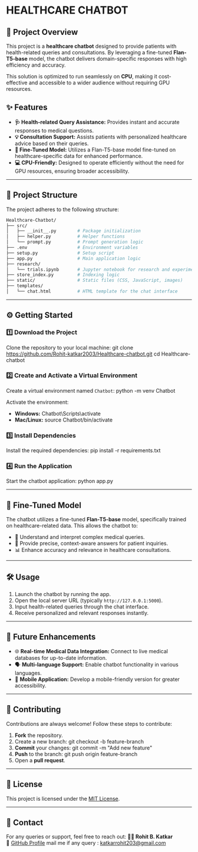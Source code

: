 
# **HEALTHCARE CHATBOT**

## **🚀 Project Overview**
This project is a **healthcare chatbot** designed to provide patients with health-related queries and consultations. By leveraging a fine-tuned **Flan-T5-base** model, the chatbot delivers domain-specific responses with high efficiency and accuracy. 

This solution is optimized to run seamlessly on **CPU**, making it cost-effective and accessible to a wider audience without requiring GPU resources.

## **✨ Features**
- **🩺 Health-related Query Assistance:** Provides instant and accurate responses to medical questions.
- **💡 Consultation Support:** Assists patients with personalized healthcare advice based on their queries.
- **🔧 Fine-Tuned Model:** Utilizes a Flan-T5-base model fine-tuned on healthcare-specific data for enhanced performance.
- **💻 CPU-Friendly:** Designed to operate efficiently without the need for GPU resources, ensuring broader accessibility.

---

## **📂 Project Structure**
The project adheres to the following structure:
```bash
Healthcare-Chatbot/
├── src/
│   ├── __init__.py        # Package initialization
│   ├── helper.py          # Helper functions
│   └── prompt.py          # Prompt generation logic
├── .env                   # Environment variables
├── setup.py               # Setup script
├── app.py                 # Main application logic
├── research/
│   └── trials.ipynb       # Jupyter notebook for research and experimentation
├── store_index.py         # Indexing logic
├── static/                # Static files (CSS, JavaScript, images)
├── templates/
│   └── chat.html          # HTML template for the chat interface

```
---
## **⚙️ Getting Started**

### **1️⃣ Download the Project**
Clone the repository to your local machine:
git clone https://github.com/Rohit-katkar2003/Healthcare-chatbot.git
cd Healthcare-chatbot

### **2️⃣ Create and Activate a Virtual Environment**
Create a virtual environment named `Chatbot`:
python -m venv Chatbot

Activate the environment:
- **Windows:**
  Chatbot\Scripts\activate
- **Mac/Linux:**
  source Chatbot/bin/activate

### **3️⃣ Install Dependencies**
Install the required dependencies:
pip install -r requirements.txt

### **4️⃣ Run the Application**
Start the chatbot application:
python app.py

---

## **🤖 Fine-Tuned Model**
The chatbot utilizes a fine-tuned **Flan-T5-base** model, specifically trained on healthcare-related data. This allows the chatbot to:
- 🧠 Understand and interpret complex medical queries.
- 🏥 Provide precise, context-aware answers for patient inquiries.
- 📊 Enhance accuracy and relevance in healthcare consultations.

---

## **🛠️ Usage**
1. Launch the chatbot by running the app.
2. Open the local server URL (typically `http://127.0.0.1:5000`).
3. Input health-related queries through the chat interface.
4. Receive personalized and relevant responses instantly.

---

## **🔮 Future Enhancements**
- 🌐 **Real-time Medical Data Integration:** Connect to live medical databases for up-to-date information.
- 🗣️ **Multi-language Support:** Enable chatbot functionality in various languages.
- 📱 **Mobile Application:** Develop a mobile-friendly version for greater accessibility.

---

## **🤝 Contributing**
Contributions are always welcome! Follow these steps to contribute:
1. **Fork** the repository.
2. Create a new branch:
git checkout -b feature-branch
3. **Commit** your changes:
git commit -m "Add new feature"
4. **Push** to the branch:
git push origin feature-branch
5. Open a **pull request**.

---

## **📜 License**
This project is licensed under the [MIT License](LICENSE).

---

## **📧 Contact**
For any queries or support, feel free to reach out:
**👨‍💻 Rohit B. Katkar**  
🔗 [GitHub Profile](https://github.com/Rohit-katkar2003) 
mail me if any query : katkarrohit203@gmail.com
```

